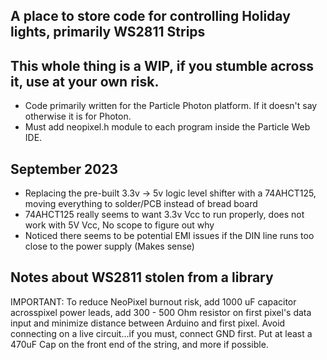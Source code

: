 ## A place to store code for controlling Holiday lights, primarily WS2811 Strips

## This whole thing is a WIP, if you stumble across it, use at your own risk.

- Code primarily written for the Particle Photon platform. If it doesn't say otherwise it is for Photon.
- Must add neopixel.h module to each program inside the Particle Web IDE.

## September 2023
- Replacing the pre-built 3.3v -> 5v logic level shifter with a 74AHCT125, moving everything to solder/PCB instead of bread board
- 74AHCT125 really seems to want 3.3v Vcc to run properly, does not work with 5V Vcc, No scope to figure out why 
- Noticed there seems to be potential EMI issues if the DIN line runs too close to the power supply (Makes sense)
 

## Notes about WS2811 stolen from a library
 IMPORTANT: To reduce NeoPixel burnout risk, add 1000 uF capacitor acrosspixel power leads, add 300 - 500 Ohm resistor on first pixel's data input and minimize distance between Arduino and first pixel.  Avoid connecting on a live circuit...if you must, connect GND first. Put at least a 470uF Cap on the front end of the string, and more if possible.
